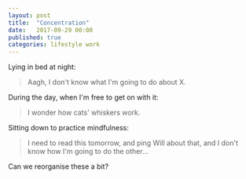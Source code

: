 ```yaml
---
layout: post
title:  "Concentration"
date:   2017-09-29 00:00
published: true
categories: lifestyle work
---
```


Lying in bed at night:

>Aagh, I don't know what I'm going to do about X.

During the day, when I'm free to get on with it:

>I wonder how cats' whiskers work.

Sitting down to practice mindfulness:

>I need to read this tomorrow, and ping Will about that, and I don't know how I'm going to do the other...

Can we reorganise these a bit?
